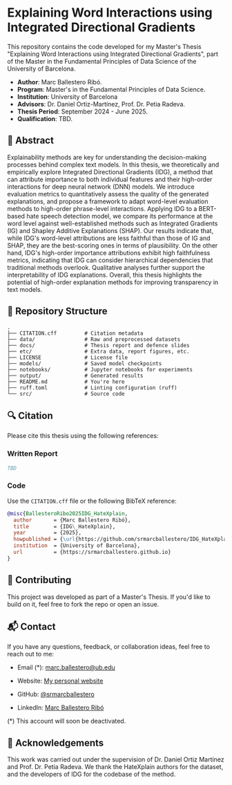 # Explaining Word Interactions using Integrated Directional Gradients
This repository contains the code developed for my Master's Thesis "Explaining Word Interactions using Integrated Directional Gradients", part of the Master in the Fundamental Principles of Data Science of the University of Barcelona.


- **Author**: Marc Ballestero Ribó.
- **Program**: Master's in the Fundamental Principles of Data Science.
- **Institution**: University of Barcelona
- **Advisors**: Dr. Daniel Ortiz-Martínez, Prof. Dr. Petia Radeva.
- **Thesis Period**: September 2024 - June 2025.
- **Qualification**: TBD.


## 🧾 Abstract
Explainability methods are key for understanding the decision-making processes behind complex text models. In this thesis, we theoretically and empirically explore Integrated Directional Gradients (IDG), a method that can attribute importance to both individual features and their high-order interactions for deep neural network (DNN) models. We introduce evaluation metrics to quantitatively assess the quality of the generated explanations, and propose a framework to adapt word-level evaluation methods to high-order phrase-level interactions. Applying IDG to a BERT-based hate speech detection model, we compare its performance at the word level against well-established methods such as Integrated Gradients (IG) and Shapley Additive Explanations (SHAP). Our results indicate that, while IDG's word-level attributions are less faithful than those of IG and SHAP, they are the best-scoring ones in terms of plausibility. On the other hand, IDG's high-order importance attributions exhibit high faithfulness metrics, indicating that IDG can consider hierarchical dependencies that traditional methods overlook. Qualitative analyses further support the interpretability of IDG explanations. Overall, this thesis highlights the potential of high-order explanation methods for improving transparency in text models.


## 📁 Repository Structure
```
.
├── CITATION.cff         # Citation metadata
├── data/                # Raw and preprocessed datasets
├── docs/                # Thesis report and defence slides
├── etc/                 # Extra data, report figures, etc.
├── LICENSE              # License file
├── models/              # Saved model checkpoints
├── notebooks/           # Jupyter notebooks for experiments
├── output/              # Generated results
├── README.md            # You're here
├── ruff.toml            # Linting configuration (ruff)
└── src/                 # Source code
```


## 🔍 Citation
Please cite this thesis using the following references:

### **Written Report**
```bibtex
TBD
```

### **Code**
Use the `CITATION.cff` file or the following BibTeX reference:
```bibtex
@misc{BallesteroRibo2025IDG_HateXplain,
  author       = {Marc Ballestero Ribó},
  title        = {IDG\_HateXplain},
  year         = {2025},
  howpublished = {\url{https://github.com/srmarcballestero/IDG_HateXplain}},
  institution  = {University of Barcelona},
  url          = {https://srmarcballestero.github.io}
}
```

## 🤝 Contributing

This project was developed as part of a Master's Thesis. If you'd like to build on it, feel free to fork the repo or open an issue.

## 📬 Contact
If you have any questions, feedback, or collaboration ideas, feel free to reach out to me:

- Email (*): marc.ballestero@ub.edu

- Website: [My personal website](https://srmarcballestero.github.io)

- GitHub: [@srmarcballestero](https://github.com/srmarcballestero)

- LinkedIn: [Marc Ballestero Ribó](https://linkedin.com/in/marc-ballestero-ribó)

(*) This account will soon be deactivated.

## 🙏 Acknowledgements

This work was carried out under the supervision of Dr. Daniel Ortiz Martínez and Prof. Dr. Petia Radeva. We thank the HateXplain authors for the dataset, and the developers of IDG for the codebase of the method.
